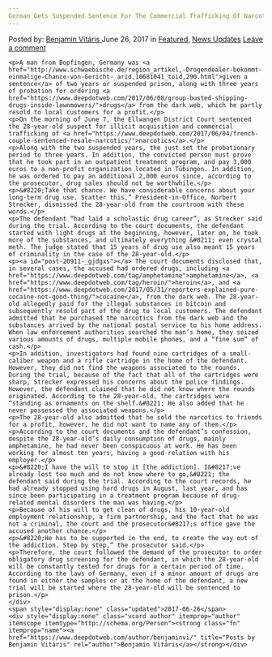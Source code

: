 ```yaml
---
German Gets Suspended Sentence For The Commercial Trafficking Of Narcotics
---
```

<article class="post-listing post-20911 post type-post status-publish format-standard has-post-thumbnail hentry 
    <div class="post-inner">
        <span>Posted by: <a href="https://www.deepdotweb.com/author/benjaminvi/" title="">Benjamin Vitáris </a></span>
    <span>June 26, 2017</span>
    <span>in <a href="https://www.deepdotweb.com/category/deepdot-news/" rel="category tag">Featured</a>, <a href="https://www.deepdotweb.com/category/news-updates/" rel="category tag">News Updates</a></span>
    <span><a href="https://www.deepdotweb.com/2017/06/26/german-gets-suspended-sentence-for-the-commercial/#respond">Leave a comment</a></span>
    </p>
    <div class="clear"></div>
    
    <p>A man from Bopfingen, Germany was <a href="http://www.schwaebische.de/region_artikel,-Drogendealer-bekommt-einmalige-Chance-von-Gericht-_arid,10681041_toid,290.html">given a sentence</a> of two years or suspended prison, along with three years of probation for ordering <a href="https://www.deepdotweb.com/2017/06/08/group-busted-shipping-drugs-inside-lawnmowers/">drugs</a> from the dark web, which he partly resold to local customers for a profit.</p>
    <p>On the morning of June 7, the Ellwangen District Court sentenced the 28-year-old suspect for illicit acquisition and commercial trafficking of <a href="https://www.deepdotweb.com/2017/06/04/french-couple-sentenced-resale-narcotics/">narcotics</a>.</p>
    <p>Along with the two suspended years, the just set the probationary period to three years. In addition, the convicted person must prove that he took part in an outpatient treatment program, and pay 3,000 euros to a non-profit organization located in Tübingen. In addition, he was ordered to pay an additional 2,000 euros since, according to the prosecutor, drug sales should not be worthwhile.</p>
    <p>&#8220;Take that chance. We have considerable concerns about your long-term drug use. Scatter this,” President-in-Office, Norbert Strecker, dismissed the 28-year-old from the courtroom with these words.</p>
    <p>The defendant “had laid a scholastic drug career”, as Strecker said during the trial. According to the court documents, the defendant started with light drugs at the beginning, however, later on, he took more of the substances, and ultimately everything &#8211; even crystal meth. The judge stated that 15 years of drug use also meant 15 years of criminality in the case of the 28-year-old.</p>
    <p><a id="post-20911-_gjdgxs"></a> The court documents disclosed that, in several cases, the accused had ordered drugs, including <a href="https://www.deepdotweb.com/tag/amphetamine">amphetamine</a>, <a href="https://www.deepdotweb.com/tag/heroin/">heroin</a>, and <a href="https://www.deepdotweb.com/2017/05/31/reporters-explained-pure-cocaine-not-good-thing/">cocaine</a>, from the dark web. The 28-year-old allegedly paid for the illegal substances in bitcoin and subsequently resold part of the drug to local customers. The defendant admitted that he purchased the narcotics from the dark web and the substances arrived by the national postal service to his home address. When law enforcement authorities searched the man’s home, they seized various amounts of drugs, multiple mobile phones, and a “fine sum” of cash.</p>
    <p>In addition, investigators had found nine cartridges of a small-caliber weapon and a rifle cartridge in the home of the defendant. However, they did not find the weapons associated to the rounds. During the trial, because of the fact that all of the cartridges were sharp, Strecker expressed his concerns about the police findings. However, the defendant claimed that he did not know where the rounds originated. According to the 28-year-old, the cartridges were “standing as ornaments on the shelf.&#8221; He also added that he never possessed the associated weapons.</p>
    <p>The 28-year-old also admitted that he sold the narcotics to friends for a profit, however, he did not want to name any of them.</p>
    <p>According to the court documents and the defendant’s confession, despite the 28-year-old’s daily consumption of drugs, mainly amphetamine, he had never been conspicuous at work. He has been working for almost ten years, having a good relation with his employer.</p>
    <p>&#8220;I have the will to stop it [the addiction]. I&#8217;ve already lost too much and do not know where to go,&#8221; the defendant said during the trial. According to the court records, he had already stopped using hard drugs in August, last year, and has since been participating in a treatment program because of drug-related mental disorders the man was having.</p>
    <p>Because of his will to get clean of drugs, his 10-year-old employment relationship, a firm partnership, and the fact that he was not a criminal, the court and the prosecutor&#8217;s office gave the accused another chance.</p>
    <p>&#8220;He has to be supported in the end, to create the way out of the addiction. Step by step,” the prosecutor said.</p>
    <p>Therefore, the court followed the demand of the prosecutor to order obligatory drug screening for the defendant, in which the 28-year-old will be constantly tested for drugs for a certain period of time. According to the laws of Germany, even if a minor amount of drugs are found in either the samples or at the home of the defendant, a new trial will be started where the 28-year-old will be sentenced to prison.</p>
    </div>
    <span style="display:none" class="updated">2017-06-26</span>
    <div style="display:none" class="vcard author" itemprop="author" itemscope itemtype="http://schema.org/Person"><strong class="fn" itemprop="name"><a href="https://www.deepdotweb.com/author/benjaminvi/" title="Posts by Benjamin Vitáris" rel="author">Benjamin Vitáris</a></strong></div>
    
